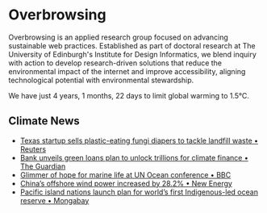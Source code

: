 # Overbrowsing

Overbrowsing is an applied research group focused on advancing sustainable web practices. Established as part of doctoral research at The University of Edinburgh's Institute for Design Informatics, we blend inquiry with action to develop research-driven solutions that reduce the environmental impact of the internet and improve accessibility, aligning technological potential with environmental stewardship.

<!-- clock-time -->
We have just 4 years, 1 months, 22 days to limit global warming to 1.5°C.
<!-- /clock-time -->

## Climate News
<!-- clock-news -->
- [Texas startup sells plastic-eating fungi diapers to tackle landfill waste • Reuters](https://www.reuters.com/sustainability/climate-energy/texas-startup-sells-plastic-eating-fungi-diapers-tackle-landfill-waste-2025-06-16/ )
- [Bank unveils green loans plan to unlock trillions for climate finance • The Guardian](https://www.theguardian.com/global-development/2025/jun/16/public-money-green-loans-climate-finance )
- [Glimmer of hope for marine life at UN Ocean conference • BBC ](https://www.bbc.com/news/articles/cq69e4j6jz8o )
- [China’s offshore wind power increased by 28.2% • New Energy](https://newenergy.in-en.com/html/newenergy-2442301.shtml )
- [Pacific island nations launch plan for world’s first Indigenous-led ocean reserve • Mongabay](https://news.mongabay.com/short-article/2025/06/pacific-islands-launch-plan-for-worlds-first-indigenous-led-ocean-reserve/ )
<!-- /clock-news -->
